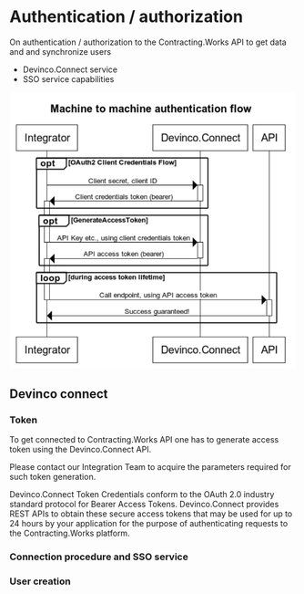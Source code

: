 # Authentication / authorization  

On authentication / authorization to the Contracting.Works API to get data and and synchronize users 

- Devinco.Connect service
- SSO service capabilities

![](Images/M2mAuthFlow.png)


## Devinco connect

### Token

To get connected to Contracting.Works API  one has to generate access token using the Devinco.Connect API. 

Please contact our Integration Team to acquire the parameters required for such token generation.

Devinco.Connect Token Credentials conform to the OAuth 2.0 industry standard protocol for Bearer Access Tokens. Devinco.Connect provides REST APIs to obtain these secure access tokens that may be used for up to 24 hours by your application for the purpose of authenticating requests to the Contracting.Works platform.



### Connection procedure and SSO service

### User creation

